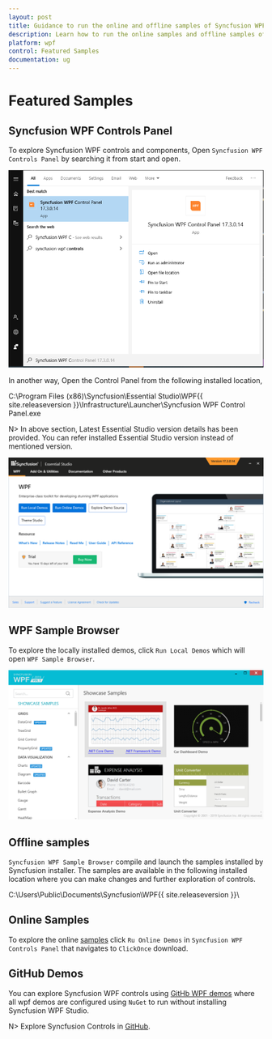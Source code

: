 ```yaml
---
layout: post
title: Guidance to run the online and offline samples of Syncfusion WPF Studio | Syncfusion
description: Learn how to run the online samples and offline samples of Syncfusion Essential Studio WPF controls and components.
platform: wpf
control: Featured Samples
documentation: ug
---
```


# Featured Samples 

## Syncfusion WPF Controls Panel

To explore Syncfusion WPF controls and components, Open `Syncfusion WPF Controls Panel` by searching it from start and open. 

![WFP Control Panel Search](Guidetorunthesamples_images/wpf-control-panel-search.png)

In another way, Open the Control Panel from the following installed location,

C:\Program Files (x86)\Syncfusion\Essential Studio\WPF\{{ site.releaseversion }}\Infrastructure\Launcher\Syncfusion WPF Control Panel.exe

N> In above section, Latest Essential Studio version details has been provided. You can refer installed Essential Studio version instead of mentioned version.

![Syncfusion WPF Controls Panel](Guidetorunthesamples_images/syncfusion-wpf-controls-panel.PNG)

## WPF Sample Browser

To explore the locally installed demos, click `Run Local Demos` which will open `WPF Sample Browser`.

![Syncfusion WPF Sample Browser](Guidetorunthesamples_images/syncfusion-wpf-sample-browser.PNG)

## Offline samples

`Syncfusion WPF Sample Browser` compile and launch the samples installed by Syncfusion installer. The samples are available in the following installed location where you can make changes and further exploration of controls.

C:\Users\Public\Documents\Syncfusion\WPF\{{ site.releaseversion }}\

## Online Samples

To explore the online [samples](https://wpf.syncfusion.com/samples.html) click `Ru Online Demos` in `Syncfusion WPF Controls Panel` that navigates to `ClickOnce` download. 

## GitHub Demos

You can explore Syncfusion WPF controls using [GitHb WPF demos](https://github.com/syncfusion/wpf-demos) where all wpf demos are configured using `NuGet` to run without installing Syncfusion WPF Studio. 

N> Explore Syncfusion Controls in [GitHub](https://github.com/syncfusion/wpf-demos).